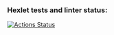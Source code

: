 ### Hexlet tests and linter status:
[![Actions Status](https://github.com/bobrovdimal/php-project-48/workflows/hexlet-check/badge.svg)](https://github.com/bobrovdimal/php-project-48/actions)